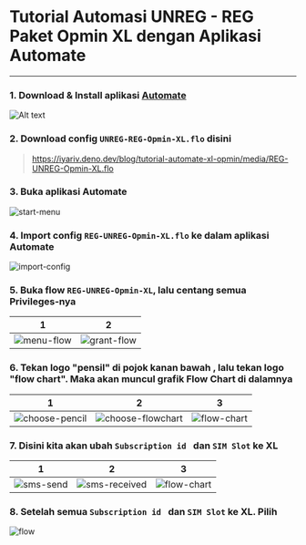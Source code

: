 # Tutorial Automasi UNREG - REG Paket Opmin XL dengan Aplikasi Automate

----

### 1. Download & Install aplikasi [Automate](https://play.google.com/store/apps/details?id=com.llamalab.automate)

![Alt text](https://iyariv.deno.dev/blog/tutorial-automate-xl-opmin/media/automate-playstore.png)

### 2. Download config `UNREG-REG-Opmin-XL.flo` disini

> https://iyariv.deno.dev/blog/tutorial-automate-xl-opmin/media/REG-UNREG-Opmin-XL.flo

### 3. Buka aplikasi Automate

![start-menu](https://iyariv.deno.dev/blog/tutorial-automate-xl-opmin/media/start-menu.jpg)

### 4. Import config `REG-UNREG-Opmin-XL.flo` ke dalam aplikasi Automate

![import-config](https://iyariv.deno.dev/blog/tutorial-automate-xl-opmin/media/import-config.webp)

### 5. Buka flow `REG-UNREG-Opmin-XL`, lalu centang semua Privileges-nya

1 | 2
------------ | -------------
![menu-flow](https://iyariv.deno.dev/blog/tutorial-automate-xl-opmin/media/menu-flow.jpg)| ![grant-flow](https://iyariv.deno.dev/blog/tutorial-automate-xl-opmin/media/grant-flow.jpg)


### 6. Tekan logo "pensil" di pojok kanan bawah , lalu tekan logo "flow chart". Maka akan muncul grafik Flow Chart di dalamnya

1 | 2 | 3
------------ | ------------- | -------------
![choose-pencil](https://iyariv.deno.dev/blog/tutorial-automate-xl-opmin/media/choose-pencil.jpg)| ![choose-flowchart](https://iyariv.deno.dev/blog/tutorial-automate-xl-opmin/media/choose-flowchart.jpg) | ![flow-chart](https://iyariv.deno.dev/blog/tutorial-automate-xl-opmin/media/flow-chart.jpg)

### 7. Disini kita akan ubah `Subscription id ` dan `SIM Slot` ke XL

1 | 2 | 3
------------ | ------------- | -------------
![sms-send](https://iyariv.deno.dev/blog/tutorial-automate-xl-opmin/media/sms-send-1.jpg)| ![sms-received](https://iyariv.deno.dev/blog/tutorial-automate-xl-opmin/media/sms-received-1.jpg) | ![flow-chart](https://iyariv.deno.dev/blog/tutorial-automate-xl-opmin/media/call-number-1.jpg)

### 8. Setelah semua `Subscription id ` dan `SIM Slot` ke XL. Pilih 


![flow](https://iyariv.deno.dev/blog/tutorial-automate-xl-opmin/media/hasil-shortcut.jpg)
